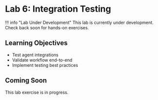 # Lab 6: Integration Testing

!!! info "Lab Under Development"
    This lab is currently under development. Check back soon for hands-on exercises.

## Learning Objectives

- Test agent integrations
- Validate workflow end-to-end
- Implement testing best practices

## Coming Soon

This lab exercise is in progress.
